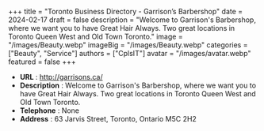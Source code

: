 +++
title = "Toronto Business Directory - Garrison’s Barbershop"
date = 2024-02-17
draft = false
description = "Welcome to Garrison's Barbershop, where we want you to have Great Hair Always. Two great locations in Toronto Queen West and Old Town Toronto."
image = "/images/Beauty.webp"
imageBig = "/images/Beauty.webp"
categories = ["Beauty", "Service"]
authors = ["CplsIT"]
avatar = "/images/avatar.webp"
featured = false
+++


* **URL** :  http://garrisons.ca/
* **Description** : Welcome to Garrison's Barbershop, where we want you to have Great Hair Always. Two great locations in Toronto Queen West and Old Town Toronto.
* **Telephone** : None
* **Address** : 63 Jarvis Street, Toronto, Ontario M5C 2H2